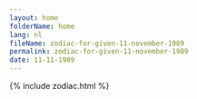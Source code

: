 ```yaml
---
layout: home
folderName: home
lang: nl
fileName: zodiac-for-given-11-november-1989
permalink: zodiac-for-given-11-november-1989
date: 11-11-1989
---
```

{% include zodiac.html %}
